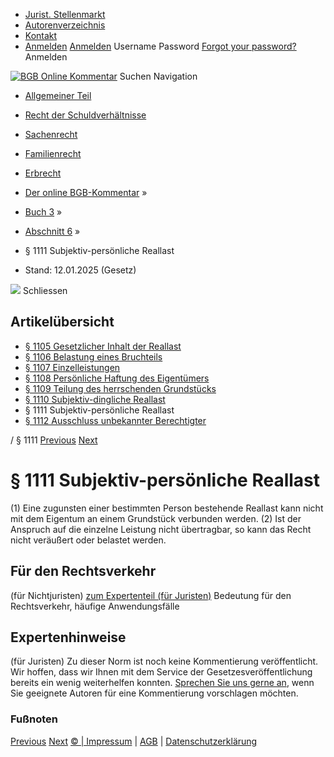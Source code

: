   * [Jurist. Stellenmarkt](https://bgb.kommentar.de/Buch-3/Abschnitt-6/</job-board> "Jurist. Stellenmarkt")
  * [Autorenverzeichnis](https://bgb.kommentar.de/Buch-3/Abschnitt-6/</Autorenverzeichnis> "Autorenverzeichnis")
  * [Kontakt](https://bgb.kommentar.de/Buch-3/Abschnitt-6/</Kontakt>)
  * [Anmelden](https://bgb.kommentar.de/Buch-3/Abschnitt-6/<#login> "show login form") [Anmelden](https://bgb.kommentar.de/Buch-3/Abschnitt-6/<#> "hide login form") Username Password
[Forgot your password?](https://bgb.kommentar.de/Buch-3/Abschnitt-6/</user/forgotpassword>) Anmelden 


[![BGB Online Kommentar](https://bgb.kommentar.de/extension/bgb/design/bgb/images/logo.png)](https://bgb.kommentar.de/Buch-3/Abschnitt-6/</> "BGB Online Kommentar")
Suchen
Navigation
  * [Allgemeiner Teil](https://bgb.kommentar.de/Buch-3/Abschnitt-6/</Buch-1>)
  * [Recht der Schuldverhältnisse](https://bgb.kommentar.de/Buch-3/Abschnitt-6/</Buch-2>)
  * [Sachenrecht](https://bgb.kommentar.de/Buch-3/Abschnitt-6/</Buch-3>)
  * [Familienrecht](https://bgb.kommentar.de/Buch-3/Abschnitt-6/</Buch-4>)
  * [Erbrecht](https://bgb.kommentar.de/Buch-3/Abschnitt-6/</Buch-5>)


  * [Der online BGB-Kommentar](https://bgb.kommentar.de/Buch-3/Abschnitt-6/</>) »
  * [Buch 3](https://bgb.kommentar.de/Buch-3/Abschnitt-6/</Buch-3>) »
  * [Abschnitt 6](https://bgb.kommentar.de/Buch-3/Abschnitt-6/</Buch-3/Abschnitt-6>) »
  * § 1111 Subjektiv-persönliche Reallast 
  * Stand: 12.01.2025 (Gesetz) 


![](https://vg01.met.vgwort.de/na/1c9909529ead4f509072c06d9081a7d5)
Schliessen 
## Artikelübersicht
  * [ § 1105 Gesetzlicher Inhalt der Reallast ](https://bgb.kommentar.de/Buch-3/Abschnitt-6/</Buch-3/Abschnitt-6/Gesetzlicher-Inhalt-der-Reallast>)
  * [ § 1106 Belastung eines Bruchteils ](https://bgb.kommentar.de/Buch-3/Abschnitt-6/</Buch-3/Abschnitt-6/Belastung-eines-Bruchteils>)
  * [ § 1107 Einzelleistungen ](https://bgb.kommentar.de/Buch-3/Abschnitt-6/</Buch-3/Abschnitt-6/Einzelleistungen>)
  * [ § 1108 Persönliche Haftung des Eigentümers ](https://bgb.kommentar.de/Buch-3/Abschnitt-6/</Buch-3/Abschnitt-6/Persoenliche-Haftung-des-Eigentuemers>)
  * [ § 1109 Teilung des herrschenden Grundstücks ](https://bgb.kommentar.de/Buch-3/Abschnitt-6/</Buch-3/Abschnitt-6/Teilung-des-herrschenden-Grundstuecks>)
  * [ § 1110 Subjektiv-dingliche Reallast ](https://bgb.kommentar.de/Buch-3/Abschnitt-6/</Buch-3/Abschnitt-6/Subjektiv-dingliche-Reallast>)
  * § 1111 Subjektiv-persönliche Reallast 
  * [ § 1112 Ausschluss unbekannter Berechtigter ](https://bgb.kommentar.de/Buch-3/Abschnitt-6/</Buch-3/Abschnitt-6/Ausschluss-unbekannter-Berechtigter>)


/ § 1111 
[Previous](https://bgb.kommentar.de/Buch-3/Abschnitt-6/</Buch-3/Abschnitt-6/Subjektiv-dingliche-Reallast> "§ 1110 Subjektiv-dingliche Reallast") [Next](https://bgb.kommentar.de/Buch-3/Abschnitt-6/</Buch-3/Abschnitt-6/Ausschluss-unbekannter-Berechtigter> "§ 1112 Ausschluss unbekannter Berechtigter")
# § 1111 Subjektiv-persönliche Reallast
(1) Eine zugunsten einer bestimmten Person bestehende Reallast kann nicht mit dem Eigentum an einem Grundstück verbunden werden.
(2) Ist der Anspruch auf die einzelne Leistung nicht übertragbar, so kann das Recht nicht veräußert oder belastet werden.
## Für den Rechtsverkehr 
(für Nichtjuristen)
[zum Expertenteil (für Juristen)](https://bgb.kommentar.de/Buch-3/Abschnitt-6/<#expertenhinweise>)
Bedeutung für den Rechtsverkehr, häufige Anwendungsfälle
## Expertenhinweise
(für Juristen)
Zu dieser Norm ist noch keine Kommentierung veröffentlicht. Wir hoffen, dass wir Ihnen mit dem Service der Gesetzesveröffentlichung bereits ein wenig weiterhelfen konnten. [Sprechen Sie uns gerne an](https://bgb.kommentar.de/Buch-3/Abschnitt-6/</Kontakt>), wenn Sie geeignete Autoren für eine Kommentierung vorschlagen möchten. 
### Fußnoten
[Previous](https://bgb.kommentar.de/Buch-3/Abschnitt-6/</Buch-3/Abschnitt-6/Subjektiv-dingliche-Reallast> "§ 1110 Subjektiv-dingliche Reallast") [Next](https://bgb.kommentar.de/Buch-3/Abschnitt-6/</Buch-3/Abschnitt-6/Ausschluss-unbekannter-Berechtigter> "§ 1112 Ausschluss unbekannter Berechtigter")
[© | Impressum](https://bgb.kommentar.de/Buch-3/Abschnitt-6/</Kontakt>) | [AGB](https://bgb.kommentar.de/Buch-3/Abschnitt-6/</AGB>) | [Datenschutzerklärung](https://bgb.kommentar.de/Buch-3/Abschnitt-6/</Datenschutzerklaerung-fuer-Leser>)
